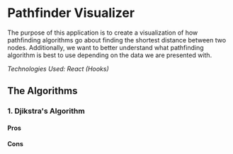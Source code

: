 # Pathfinder Visualizer
The purpose of this application is to create a visualization of how pathfinding algorithms go about finding the shortest distance between two nodes. Additionally, we want to better understand what pathfinding algorithm is best to use depending on the data we are presented with.

*Technologies Used: React (Hooks)*

## The Algorithms

### 1. Djikstra's Algorithm
#### Pros
#### Cons